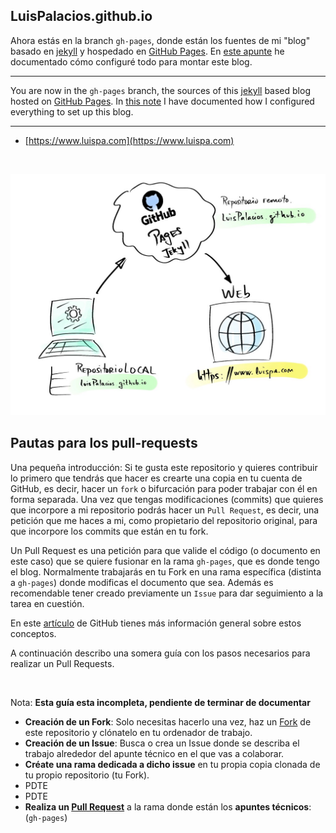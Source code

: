 ## LuisPalacios.github.io

Ahora estás en la branch `gh-pages`, donde están los fuentes de mi "blog" basado en [jekyll](http://jekyllrb.com) y hospedado en [GitHub Pages](https://pages.github.com). En [este apunte](https://www.luispa.com/herramientas/2021/04/19/nuevo-blog.html) he documentado cómo configuré todo para montar este blog.

---

You are now in the `gh-pages` branch, the sources of this [jekyll](http://jekyllrb.com) based blog hosted on [GitHub Pages](https://pages.github.com). In [this note](https://www.luispa.com/herramientas/2021/04/19/nuevo-blog.html) I have documented how I configured everything to set up this blog.

---

* [https://www.luispa.com](https://www.luispa.com) 

<br/>

![Arquitectura del blog](/docs/assets/img/posts/nuevo-blog.jpg?raw=true "Arquitectura del blog")

## Pautas para los pull-requests

Una pequeña introducción: Si te gusta este repositorio y quieres contribuir lo primero que tendrás que hacer es crearte una copia en tu cuenta de GitHub, es decir, hacer un `fork` o bifurcación para poder trabajar con él en forma separada. Una vez que tengas modificaciones (commits) que quieres que incorpore a mi repositorio podrás hacer un `Pull Request`, es decir, una petición que me haces a mi, como propietario del repositorio original, para que incorpore los commits que están en tu fork. 

Un Pull Request es una petición para que valide el código (o documento en este caso) que se quiere fusionar en la rama `gh-pages`, que es donde tengo el blog. Normalmente trabajarás en tu Fork en una rama específica (distinta a `gh-pages`) donde modificas el documento que sea. Además es recomendable tener creado previamente un `Issue` para dar seguimiento a la tarea en cuestión. 

En este [artículo](https://help.github.com/articles/using-pull-requests) de GitHub tienes más información general sobre estos conceptos.

A continuación describo una somera guía con los pasos necesarios para realizar un Pull Requests. 

<br/>

Nota: **Esta guía esta incompleta, pendiente de terminar de documentar** 

* **Creación de un Fork**: Solo necesitas hacerlo una vez, haz un [Fork](https://help.github.com/articles/fork-a-repo/) de este repositorio y clónatelo en tu ordenador de trabajo.
* **Creación de un Issue**: Busca o crea un Issue donde se describa el trabajo alrededor del apunte técnico en el que vas a colaborar.
* **Créate una rama dedicada a dicho issue** en tu propia copia clonada de tu propio repositorio (tu Fork). 
* PDTE
* PDTE
* **Realiza un [Pull Request](https://docs.github.com/es/github/collaborating-with-issues-and-pull-requests/about-pull-requests)** a la rama donde están los **apuntes técnicos**: (`gh-pages`)

